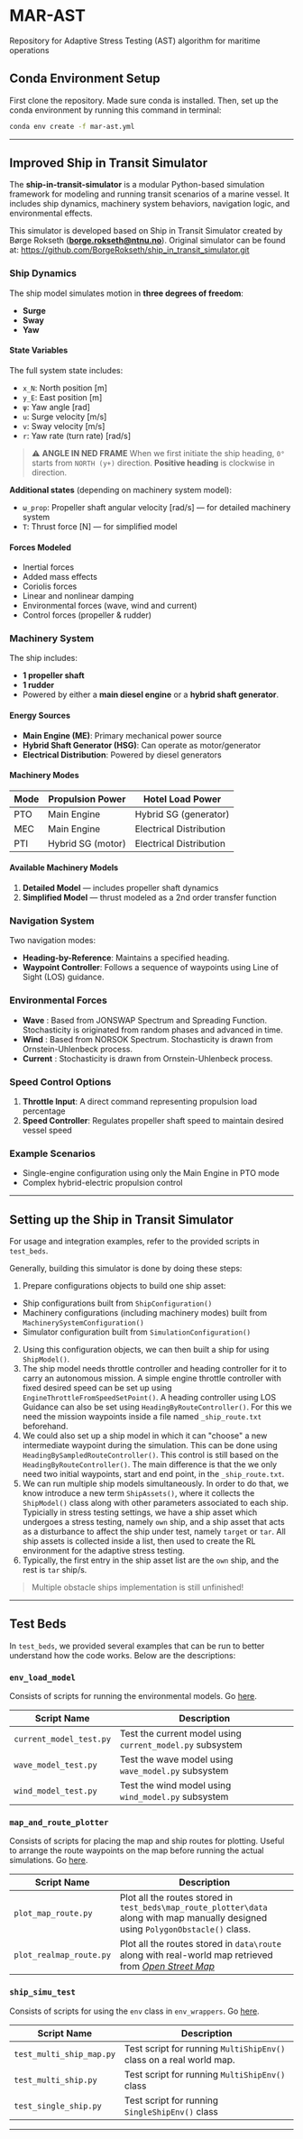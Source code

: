 # MAR-AST
Repository for Adaptive Stress Testing (AST) algorithm for maritime operations

## Conda Environment Setup

First clone the repository. Made sure conda is installed. Then, set up the conda environment by running this command in terminal:

```bash
conda env create -f mar-ast.yml
```
---

##  Improved Ship in Transit Simulator

The **ship-in-transit-simulator** is a modular Python-based simulation framework for modeling and running transit scenarios of a marine vessel. It includes ship dynamics, machinery system behaviors, navigation logic, and environmental effects. 

This simulator is developed based on Ship in Transit Simulator created by Børge Rokseth (**borge.rokseth@ntnu.no**). Original simulator can be found at: https://github.com/BorgeRokseth/ship_in_transit_simulator.git


### Ship Dynamics

The ship model simulates motion in **three degrees of freedom**:

- **Surge**
- **Sway**
- **Yaw**

#### State Variables

The full system state includes:

- `x_N`: North position [m]
- `y_E`: East position [m]
- `ψ`: Yaw angle [rad]
- `u`: Surge velocity [m/s]
- `v`: Sway velocity [m/s]
- `r`: Yaw rate (turn rate) [rad/s]

> ⚠️ **ANGLE IN NED FRAME**
> When we first initiate the ship heading, `0°` starts from `NORTH (y+)` direction. **Positive heading** is clockwise in direction.


**Additional states** (depending on machinery system model):

- `ω_prop`: Propeller shaft angular velocity [rad/s] — for detailed machinery system
- `T`: Thrust force [N] — for simplified model

#### Forces Modeled

- Inertial forces
- Added mass effects
- Coriolis forces
- Linear and nonlinear damping
- Environmental forces (wave, wind and current)
- Control forces (propeller & rudder)

### Machinery System

The ship includes:
- **1 propeller shaft**
- **1 rudder**
- Powered by either a **main diesel engine** or a **hybrid shaft generator**.

#### Energy Sources

- **Main Engine (ME)**: Primary mechanical power source
- **Hybrid Shaft Generator (HSG)**: Can operate as motor/generator
- **Electrical Distribution**: Powered by diesel generators

#### Machinery Modes

| Mode   | Propulsion Power      | Hotel Load Power       |
|--------|------------------------|-------------------------|
| PTO    | Main Engine            | Hybrid SG (generator)   |
| MEC    | Main Engine            | Electrical Distribution |
| PTI    | Hybrid SG (motor)      | Electrical Distribution |

#### Available Machinery Models

1. **Detailed Model** — includes propeller shaft dynamics
2. **Simplified Model** — thrust modeled as a 2nd order transfer function

### Navigation System

Two navigation modes:

- **Heading-by-Reference**: Maintains a specified heading.
- **Waypoint Controller**: Follows a sequence of waypoints using Line of Sight (LOS) guidance.

### Environmental Forces

- **Wave**      : Based from JONSWAP Spectrum and Spreading Function. Stochasticity is originated from random phases and advanced in time.
- **Wind**      : Based from NORSOK Spectrum. Stochasticity is drawn from Ornstein-Uhlenbeck process.
- **Current**   : Stochasticity is drawn from Ornstein-Uhlenbeck process.

### Speed Control Options

1. **Throttle Input**: A direct command representing propulsion load percentage
2. **Speed Controller**: Regulates propeller shaft speed to maintain desired vessel speed

###  Example Scenarios

- Single-engine configuration using only the Main Engine in PTO mode
- Complex hybrid-electric propulsion control

---

## Setting up the Ship in Transit Simulator
For usage and integration examples, refer to the provided scripts in `test_beds`.

Generally, building this simulator is done by doing these steps:
1. Prepare configurations objects to build one ship asset:
  - Ship configurations built from `ShipConfiguration()`
  - Machinery configurations (including machinery modes) built from `MachinerySystemConfiguration()`
  - Simulator configuration built from `SimulationConfiguration()`
2. Using this configuration objects, we can then built a ship for using `ShipModel()`.
3. The ship model needs throttle controller and heading controller for it to carry an autonomous mission. A simple engine throttle controller with fixed desired speed can be set up using `EngineThrottleFromSpeedSetPoint()`. A heading controller using LOS Guidance can also be set using `HeadingByRouteController()`. For this we need the mission waypoints inside a file named `_ship_route.txt` beforehand.
4. We could also set up a ship model in which it can "choose" a new intermediate waypoint during the simulation. This can be done using `HeadingBySampledRouteController()`. This control is still based on the `HeadingByRouteController()`. The main difference is that the we only need two initial waypoints, start and end point, in the `_ship_route.txt`.
5. We can run multiple ship models simultaneously. In order to do that, we know introduce a new term `ShipAssets()`, where it collects the `ShipModel()` class  along with other parameters associated to each ship. Typicially in stress testing settings, we have a ship asset which undergoes a stress testing, namely `own` ship, and a ship asset that acts as a disturbance to affect the ship under test, namely `target` or `tar`. All ship assets is collected inside a list, then used to create the RL environment for the adaptive stress testing.
6. Typically, the first entry in the ship asset list are the `own` ship, and the rest is `tar` ship/s. 

> Multiple obstacle ships implementation is still unfinished!

---
## Test Beds

In `test_beds`, we provided several examples that can be run to better understand how the code works. Below are the descriptions:

### `env_load_model`
Consists of scripts for running the environmental models. Go [here](https://github.com/AndreasKing-Goks/MAR-AST/tree/main/test_beds/env_load_model).

| Script Name | Description |
|----------|-------------|
| `current_model_test.py` | Test the current model using `current_model.py` subsystem  |
| `wave_model_test.py` | Test the wave model using `wave_model.py` subsystem |
| `wind_model_test.py` | Test the wind model using `wind_model.py` subsystem |


### `map_and_route_plotter`
Consists of scripts for placing the map and ship routes for plotting. Useful to arrange the route waypoints on the map before running the actual simulations. Go [here](https://github.com/AndreasKing-Goks/MAR-AST/tree/main/test_beds/map_and_route_plotter).

| Script Name | Description |
|----------|-------------|
| `plot_map_route.py` | Plot all the routes stored in `test_beds\map_route_plotter\data` along with map manually designed using `PolygonObstacle()` class.  |
| `plot_realmap_route.py` | Plot all the routes stored in `data\route` along with real-world map retrieved from [*Open Street Map*](https://www.openstreetmap.org/) |

### `ship_simu_test`
Consists of scripts for using the `env` class in `env_wrappers`. Go [here](https://github.com/AndreasKing-Goks/MAR-AST/tree/main/test_beds).

| Script Name | Description |
|----------|-------------|
| `test_multi_ship_map.py` | Test script for running `MultiShipEnv()` class on a real world map.  |
| `test_multi_ship.py` | Test script for running `MultiShipEnv()` class |
| `test_single_ship.py` | Test script for running `SingleShipEnv()` class |

---
